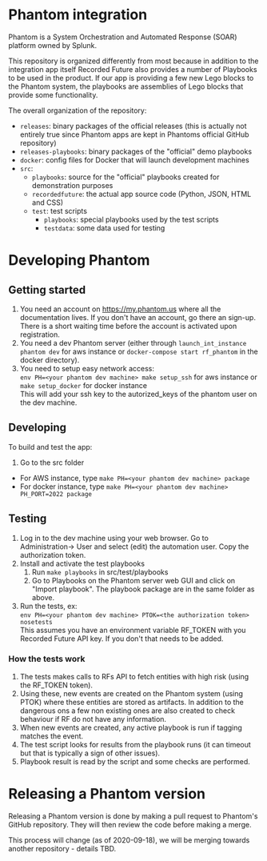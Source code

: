 # Phantom integration

Phantom is a System Orchestration and Automated Response (SOAR) platform 
owned by Splunk.

This repository is organized differently from most because in addition to
the integration app itself Recorded Future also provides a number of 
Playbooks to be used in the product. If our app is providing a few new
Lego blocks to the Phantom system, the playbooks are assemblies of Lego
blocks that provide some functionality.

The overall organization of the repository:
 - `releases`: binary packages of the official releases (this is actually 
   not entirely true since Phantom apps are kept in Phantoms official 
   GitHub repository)
 - `releases-playbooks`: binary packages of the "official" demo playbooks
- `docker`: config files for Docker that will launch development machines
- `src`:
  - `playbooks`: source for the "official" playbooks created for 
    demonstration purposes
  - `recordedfuture`: the actual app source code (Python, JSON, HTML and CSS)
  - `test`: test scripts
    - `playbooks`: special playbooks used by the test scripts
    - `testdata`: some data used for testing
    
# Developing Phantom

## Getting started
1. You need an account on https://my.phantom.us where all the documentation 
   lives. If you don't have an account, go there an sign-up. There is a 
   short waiting time before the account is activated upon registration.
1. You need a dev Phantom server (either through 
   `launch_int_instance phantom dev` for aws instance or 
   `docker-compose start rf_phantom` in the docker directory).<br />
1. You need to setup easy network access:<br/>
   `env PH=<your phantom dev machine> make setup_ssh` for aws instance or 
   `make setup_docker` for docker instance<br />
    This will add your ssh key to the autorized_keys of the 
   phantom user on the dev machine.

## Developing

To build and test the app:
1. Go to the src folder
 - For AWS instance, type `make PH=<your phantom dev machine> package`
 - For docker instance, type `make PH=<your phantom dev machine> PH_PORT=2022 package`

## Testing

1. Log in to the dev machine using your web browser. Go to Administration->
   User and select (edit) the automation user. Copy the authorization token.
1. Install and activate the test playbooks 
   1. Run `make playbooks` in src/test/playbooks
   2. Go to Playbooks on the Phantom server web GUI and click on "Import playbook".
      The playbook package are in the same folder as above.
1. Run the tests, ex:<br/>
   `env PH=<your phantom dev machine> PTOK=<the authorization token> nosetests`<br/>
   This assumes you have an environment variable RF_TOKEN with you Recorded Future 
   API key. If you don't that needs to be added.
   
### How the tests work

1. The tests makes calls to RFs API to fetch entities with high risk (using the 
RF_TOKEN token). 
1. Using these, 
new events are created on the Phantom system (using PTOK) where these 
entities are
stored as artifacts. In addition to the dangerous ons a few non existing
ones are also created to check behaviour if RF do not have any information.
1. When new events are created, any active playbook is run if tagging matches
   the event.
1. The test script looks for results from the playbook runs (it can timeout but 
   that is typically a sign of other issues).
1. Playbook result is read by the script and some checks are performed.

# Releasing a Phantom version

Releasing a Phantom version is done by making a pull request to Phantom's 
GitHub repository. They will then review the code before making a merge.

This process will change (as of 2020-09-18), we will be merging towards another
repository - details TBD.
